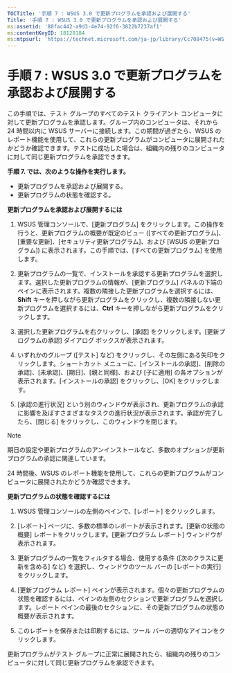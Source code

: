 ```yaml
---
TOCTitle: '手順 7 : WSUS 3.0 で更新プログラムを承認および展開する'
Title: '手順 7 : WSUS 3.0 で更新プログラムを承認および展開する'
ms:assetid: '88fac442-a9d3-4e74-92f6-3822b7237af1'
ms:contentKeyID: 18128184
ms:mtpsurl: 'https://technet.microsoft.com/ja-jp/library/Cc708475(v=WS.10)'
---
```


手順 7 : WSUS 3.0 で更新プログラムを承認および展開する
======================================================

この手順では、テスト グループのすべてのテスト クライアント コンピュータに対して更新プログラムを承認します。グループ内のコンピュータは、それから 24 時間以内に WSUS サーバーに接続します。この期間が過ぎたら、WSUS のレポート機能を使用して、これらの更新プログラムがコンピュータに展開されたかどうか確認できます。テストに成功した場合は、組織内の残りのコンピュータに対して同じ更新プログラムを承認できます。

**手順 7. では、次のような操作を実行します。**

-   更新プログラムを承認および展開する。
-   更新プログラムの状態を確認する。

**更新プログラムを承認および展開するには**
1.  WSUS 管理コンソールで、\[更新プログラム\] をクリックします。この操作を行うと、更新プログラムの概要が既定のビュー (\[すべての更新プログラム\]、\[重要な更新\]、\[セキュリティ更新プログラム\]、および \[WSUS の更新プログラム\]) に表示されます。この手順では、\[すべての更新プログラム\] を使用します。

2.  更新プログラムの一覧で、インストールを承認する更新プログラムを選択します。選択した更新プログラムの情報が、\[更新プログラム\] パネルの下端のペインに表示されます。複数の隣接した更新プログラムを選択するには、**Shift** キーを押しながら更新プログラムをクリックし、複数の隣接しない更新プログラムを選択するには、**Ctrl** キーを押しながら更新プログラムをクリックします。

3.  選択した更新プログラムを右クリックし、\[承認\] をクリックします。\[更新プログラムの承認\] ダイアログ ボックスが表示されます。

4.  いずれかのグループ (\[テスト\] など) をクリックし、その左側にある矢印をクリックします。ショートカット メニューに、\[インストールの承認\]、\[削除の承認\]、\[未承認\]、\[期日\]、\[親と同様\]、および \[子に適用\] の各オプションが表示されます。\[インストールの承認\] をクリックし、\[OK\] をクリックします。

5.  \[承認の進行状況\] という別のウィンドウが表示され、更新プログラムの承認に影響を及ぼすさまざまなタスクの進行状況が表示されます。承認が完了したら、\[閉じる\] をクリックし、このウィンドウを閉じます。

> [!NOTE]
> 期日の設定や更新プログラムのアンインストールなど、多数のオプションが更新プログラムの承認に関連しています。 

24 時間後、WSUS のレポート機能を使用して、これらの更新プログラムがコンピュータに展開されたかどうか確認できます。

**更新プログラムの状態を確認するには**
1.  WSUS 管理コンソールの左側のペインで、\[レポート\] をクリックします。

2.  \[レポート\] ページに、多数の標準のレポートが表示されます。\[更新の状態の概要\] レポートをクリックします。\[更新プログラム レポート\] ウィンドウが表示されます。

3.  更新プログラムの一覧をフィルタする場合、使用する条件 (\[次のクラスに更新を含める\] など) を選択し、ウィンドウのツール バーの \[レポートの実行\] をクリックします。

4.  \[更新プログラム レポート\] ペインが表示されます。個々の更新プログラムの状態を確認するには、ペインの左側のセクションで更新プログラムを選択します。レポート ペインの最後のセクションに、その更新プログラムの状態の概要が表示されます。

5.  このレポートを保存または印刷するには、ツール バーの適切なアイコンをクリックします。

更新プログラムがテスト グループに正常に展開されたら、組織内の残りのコンピュータに対して同じ更新プログラムを承認できます。
